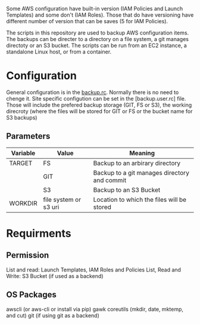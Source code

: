 Some AWS configuration have built-in version (IAM Policies and Launch Templates) and some don't (IAM Roles). Those that do have versioning have different number of version that can be saves (5 for IAM Policies). 

The scripts in this repository are used to backup AWS configuration items. The backups can be directer to a directory on a file system, a git manages directoty or an S3 bucket. The scripts can be run from an EC2 instance, a standalone Linux host, or from a container. 

# Configuration
General configuration is in the [backup.rc](backup.rc). Normally there is no need to chenge it. Site specific configution can be set in the [backup.user.rc] file. Those will include the prefered backup storage (GIT, FS or S3), the working direcroty (where the files will be stored for GIT or FS or the bucket name  for S3 backups)
## Parameters
| Variable | Value | Meaning |
|----------|-----------------------|----------------------------------------------|
| TARGET | FS | Backup to an arbirary directory |
|  | GIT | Backup to a git manages directory and commit |
|  | S3 | Backup to an S3 Bucket |
| WORKDIR | file system or s3 uri | Location to which the files will be stored |

# Requirments
## Permission
List and read: Launch Templates, IAM Roles and Policies
List, Read and Write: S3 Bucket (if used as a backend)
## OS Packages
awscli (or aws-cli or install via pip)
gawk
coreutils (mkdir, date, mktemp, and cut)
git (if using git as a backend)
